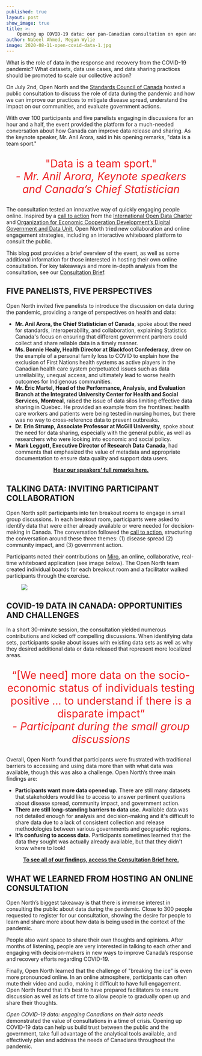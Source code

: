```yaml
---
published: true
layout: post
show_image: true
title: >-
    Opening up COVID-19 data: our pan-Canadian consultation on open and shared data during a pandemic
author: Nabeel Ahmed, Megan Wylie
image: 2020-08-11-open-covid-data-1.jpg
---
```

What is the role of data in the response and recovery from the COVID-19 pandemic? What datasets, data use cases, and data sharing practices should be promoted to scale our collective action?

On July 2nd, Open North and the [Standards Council of Canada](https://www.scc.ca/) hosted a public consultation to discuss the role of data during the pandemic and how we can improve our practices to mitigate disease spread, understand the impact on our communities, and evaluate government actions.

With over 100 participants and five panelists engaging in discussions for an hour and a half, the event provided the platform for a much-needed conversation about how Canada can improve data release and sharing. As the keynote speaker, Mr. Anil Arora, said in his opening remarks, "data is a team sport."

<p style="text-align:center; font-size: 2em; color: rgb(237,34,36)">
  "Data is a team sport."<br>
  <em>- Mr. Anil Arora, Keynote speakers and Canada’s Chief Statistician</em>
</p>

The consultation tested an innovative way of quickly engaging people online. Inspired by a [call to action](https://medium.com/opendatacharter/open-covid-19-data-461e1cbefbba) from the [International Open Data Charter](https://opendatacharter.net/) and [Organization for Economic Cooperation Development’s Digital Government and Data Unit](http://www.oecd.org/governance/digital-government/), Open North tried new collaboration and online engagement strategies, including an interactive whiteboard platform to consult the public.

This blog post provides a brief overview of the event, as well as some additional information for those interested in hosting their own online consultation. For key takeaways and more in-depth analysis from the consultation, see our [Consultation Brief](https://www.opennorth.ca/publications/#covid-19-challenges-facing-open-and-shared-covid-19-data).

## FIVE PANELISTS, FIVE PERSPECTIVES

Open North invited five panelists to introduce the discussion on data during the pandemic, providing a range of perspectives on health and data:

* **Mr. Anil Arora, the Chief Statistician of Canada**, spoke about the need for standards, interoperability, and collaboration, explaining Statistics Canada's focus on ensuring that different government partners could collect and share reliable data in a timely manner.
* **Ms. Bonnie Healy, Health Director at Blackfoot Confederacy**, drew on the example of a personal family loss to COVID to explain how the exclusion of First Nations health systems as active players in the Canadian health care system perpetuated issues such as data unreliability, unequal access, and ultimately lead to worse health outcomes for Indigenous communities.
* **Mr. Éric Martel, Head of the Performance, Analysis, and Evaluation Branch at the Integrated University Center for Health and Social Services, Montreal**, raised the issue of data silos limiting effective data sharing in Quebec. He provided an example from the frontlines: health care workers and patients were being tested in nursing homes, but there was no way to cross-reference data to prevent outbreaks.
* **Dr. Erin Strump, Associate Professor at McGill University**, spoke about the need for data sharing, especially with the general public, as well as researchers who were looking into economic and social policy.
* **Mark Leggott, Executive Director of Research Data Canada**, had comments that emphasized the value of metadata and appropriate documentation to ensure data quality and support data users.

<p style="text-align:center;">
    <b><a href="https://vimeo.com/436477311">Hear our speakers’ full remarks here.</a></b>
</p>

## TALKING DATA: INVITING PARTICIPANT COLLABORATION

Open North split participants into ten breakout rooms to engage in small group discussions. In each breakout room, participants were asked to identify data that were either already available or were needed for decision-making in Canada. The conversation followed the [call to action](https://medium.com/opendatacharter/open-covid-19-data-461e1cbefbba), structuring the conversation around these three themes: (1) disease spread (2) community impact, and (3) government action.

Participants noted their contributions on [Miro](https://miro.com/), an online, collaborative, real-time whiteboard application (see image below). The Open North team created individual boards for each breakout room and a facilitator walked participants through the exercise.

<figure>
    <img src="/theme/img/blog/2020-08-11-open-covid-data-2.jpg" class="center"/>
</figure>

## COVID-19 DATA IN CANADA: OPPORTUNITIES AND CHALLENGES

In a short 30-minute session, the consultation yielded numerous contributions and kicked off compelling discussions. When identifying data sets, participants spoke about issues with existing data sets as well as why they desired additional data or data released that represent more localized areas.

<p style="text-align:center; font-size: 2em; color: rgb(237,34,36)">
  “[We need] more data on the socio-economic status of individuals testing positive … to understand if there is a disparate impact”<br>
  <em>- Participant during the small group discussions</em>
</p>

Overall, Open North found that participants were frustrated with traditional barriers to accessing and using data more than with what data was available, though this was also a challenge. Open North’s three main findings are:

* **Participants want more data opened up.** There are still many datasets that stakeholders would like to access to answer pertinent questions about disease spread, community impact, and government action.
* **There are still long-standing barriers to data use.** Available data was not detailed enough for analysis and decision-making and it's difficult to share data due to a lack of consistent collection and release methodologies between various governments and geographic regions.
* **It’s confusing to access data.** Participants sometimes learned that the data they sought was actually already available, but that they didn't know where to look!

<p style="text-align:center;">
    <b><a href="https://www.opennorth.ca/publications/#covid-19-challenges-facing-open-and-shared-covid-19-data">To see all of our findings, access the Consultation Brief here.</a></b>
</p>

## WHAT WE LEARNED FROM HOSTING AN ONLINE CONSULTATION

Open North’s biggest takeaway is that there is immense interest in consulting the public about data during the pandemic. Close to 300 people requested to register for our consultation, showing the desire for people to learn and share more about how data is being used in the context of the pandemic.

People also want space to share their own thoughts and opinions. After months of listening, people are very interested in talking to each other and engaging with decision-makers in new ways to improve Canada’s response and recovery efforts regarding COVID-19.

Finally, Open North learned that the challenge of "breaking the ice" is even more pronounced online. In an online atmosphere, participants can often mute their video and audio, making it difficult to have full engagement. Open North found that it’s best to have prepared facilitators to ensure discussion as well as lots of time to allow people to gradually open up and share their thoughts.

*Open COVID-19 data: engaging Canadians on their data needs* demonstrated the value of consultations in a time of crisis. Opening up COVID-19 data can help us build trust between the public and the government, take full advantage of the analytical tools available, and effectively plan and address the needs of Canadians throughout the pandemic.
